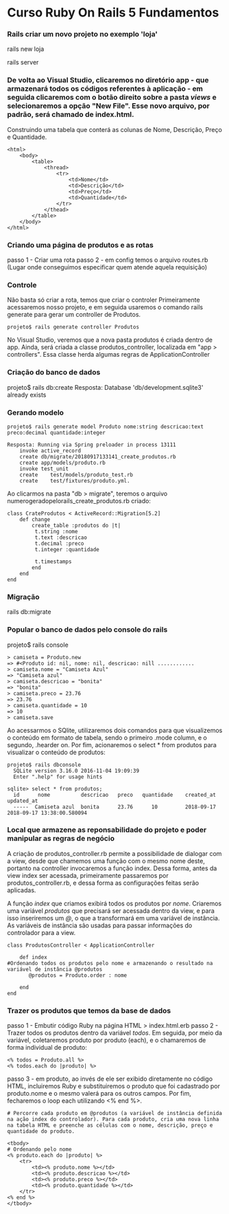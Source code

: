 # Curso Ruby On Rails 5 Fundamentos

### Rails criar um novo projeto no exemplo 'loja'

rails new loja

rails server

### De volta ao Visual Studio, clicaremos no diretório app - que armazenará todos os códigos referentes à aplicação - em seguida clicaremos com o botão direito sobre a pasta *views* e selecionaremos a opção "New File". Esse novo arquivo, por padrão, será chamado de index.html.

Construindo uma tabela que conterá as colunas de Nome, Descrição, Preço e Quantidade.
```console
<html>
    <body>
        <table>
            <thread>
                <tr>
                    <td>Nome</td>
                    <td>Descrição</td>
                    <td>Preço</td>
                    <td>Quantidade</td>
                </tr>
            </thead>
        </table>
    </body>
</html>
```

### Criando uma página de produtos e as rotas
passo 1 - Criar uma rota 
passo 2 - em config temos o arquivo routes.rb (Lugar onde conseguimos especificar quem atende aquela requisição)

### Controle
Não basta só criar a rota, temos que criar o controler 
Primeiramente acessaremos nosso projeto, e em seguida usaremos o comando rails generate para gerar um controller de Produtos.

```console
projeto$ rails generate controller Produtos
```

No Visual Studio, veremos que a nova pasta produtos é criada dentro de app. Ainda, será criada a classe produtos_controller, localizada em "app > controllers". Essa classe herda algumas regras de ApplicationController

### Criação do banco de dados

projeto$ rails db:create
Resposta: Database 'db/development.sqlite3' already exists

### Gerando modelo 

```console
projeto$ rails generate model Produto nome:string descricao:text preco:decimal quantidade:integer

Resposta: Running via Spring preloader in process 13111
    invoke active_record
    create db/migrate/20180917133141_create_produtos.rb
    create app/models/produto.rb
    invoke test_unit
    create    test/models/produto_test.rb
    create    test/fixtures/produto.yml.
```

Ao clicarmos na pasta "db > migrate", teremos o arquivo numerogeradopelorails_create_produtos.rb criado:

```console
class CrateProdutos < ActiveRecord::Migration[5.2]
    def change
        create_table :produtos do |t|
         t.string :nome
         t.text :descricao
         t.decimal :preco
         t.integer :quantidade

         t.timestamps
        end
    end
end
```
### Migração

rails db:migrate

### Popular o banco de dados pelo console do rails

projeto$ rails console
```console
> camiseta = Produto.new
=> #<Produto id: nil, nome: nil, descricao: nill ............
> camiseta.nome = "Camiseta Azul"
=> "Camiseta azul"
> camiseta.descricao = "bonita"
=> "bonita"
> camiseta.preco = 23.76
=> 23.76
> camiseta.quantidade = 10
=> 10
> camiseta.save
```

Ao acessarmos o SQlite, utilizaremos dois comandos para que visualizemos o conteúdo em formato de tabela, sendo o primeiro .mode column, e o segundo, .hearder on. Por fim, acionaremos o select * from produtos para visualizar o conteúdo de produtos:

```console
projeto$ rails dbconsole
  SQLite version 3.16.0 2016-11-04 19:09:39
  Enter ".help" for usage hints

sqlite> select * from produtos;
  id      nome          descricao   preco   quantidade    created_at    updated_at
  -----  Camiseta azul  bonita      23.76      10         2018-09-17    2018-09-17 13:38:00.580094
```       

### Local que armazene as reponsabilidade do projeto e poder manipular as regras de negócio

A criação de produtos_controller.rb permite a possibilidade de dialogar com a view, desde que chamemos uma função com o mesmo nome deste, portanto na controller invocaremos a função index. Dessa forma, antes da view index ser acessada, primeiramente passaremos por produtos_controller.rb, e dessa forma as configurações feitas serão aplicadas.

A função *index* que criamos exibirá todos os produtos por *nome*. Criaremos uma variável *produtos* que precisará ser acessada dentro da view, e para isso inseriremos um *@*, o que a transformará em uma variável de instância.  As variáveis de instância são usadas para passar informações do controlador para a view.

```console
class ProdutosController < ApplicationController 

    def index
#Ordenando todos os produtos pelo nome e armazenando o resultado na variável de instância @produtos
       @produtos = Produto.order : nome

    end
end
```

### Trazer os produtos que temos da base de dados

passo 1 - Embutir código Ruby na página HTML > index.html.erb 
passo 2 - Trazer todos os produtos dentro da variável *todos*. Em seguida, por meio da variável, coletaremos produto por produto (each), e o chamaremos de forma individual de produto:

```console
<% todos = Produto.all %>
<% todos.each do |produto| %>
```
passo 3 - em produto, ao invés de ele ser exibido diretamente no código HTML, incluiremos Ruby e substituiremos o produto que foi cadastrado por produto.nome e o mesmo valerá para os outros campos. Por fim, fecharemos o loop each utilizando <% end %>.

```console
# Percorre cada produto em @produtos (a variável de instância definida na ação index do controlador). Para cada produto, cria uma nova linha na tabela HTML e preenche as células com o nome, descrição, preço e quantidade do produto.

<tbody>
# Ordenando pelo nome 
<% produto.each do |produto| %>
    <tr>
        <td><% produto.nome %></td>
        <td><% produto.descricao %></td>
        <td><% produto.preco %></td>
        <td><% produto.quantidade %></td>
    </tr>
<% end %>
</tbody>
```





